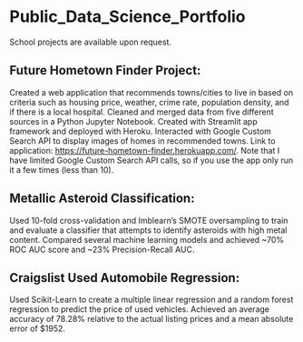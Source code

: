 # Public_Data_Science_Portfolio

School projects are available upon request.

## Future Hometown Finder Project:
Created a web application that recommends towns/cities to live in based on criteria such as housing price, weather, crime rate, population density, and if there is a local hospital.
Cleaned and merged data from five different sources in a Python Jupyter Notebook. 
Created with Streamlit app framework and deployed with Heroku. 
Interacted with Google Custom Search API to display images of homes in recommended towns.
Link to application: https://future-hometown-finder.herokuapp.com/. Note that I have limited Google Custom Search API calls, so if you use the app only run it a few times (less than 10).

## Metallic Asteroid Classification:
Used 10-fold cross-validation and Imblearn’s SMOTE oversampling to train and evaluate a classifier that attempts to identify asteroids with high metal content.
Compared several machine learning  models and achieved ~70% ROC AUC score and ~23% Precision-Recall AUC.

## Craigslist Used Automobile Regression:
Used Scikit-Learn to create a multiple linear regression and a random forest regression to predict the price of used vehicles.
Achieved an average accuracy of 78.28% relative to the actual listing prices and a mean absolute error of $1952.
